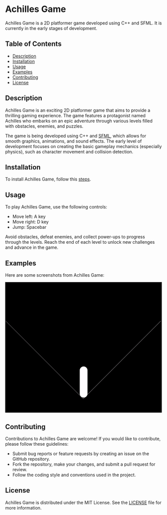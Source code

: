 # Achilles Game

Achilles Game is a 2D platformer game developed using C++ and SFML. It is currently in the early stages of development.

## Table of Contents

- [Description](#description)
- [Installation](#installation)
- [Usage](#usage)
- [Examples](#examples)
- [Contributing](#contributing)
- [License](#license)

## Description

Achilles Game is an exciting 2D platformer game that aims to provide a thrilling gaming experience. The game features a protagonist named Achilles who embarks on an epic adventure through various levels filled with obstacles, enemies, and puzzles. 

The game is being developed using C++ and [SFML](https://github.com/SFML/SFML), which allows for smooth graphics, animations, and sound effects. The early level of development focuses on creating the basic gameplay mechanics (especially physics), such as character movement and collision detection.

## Installation

To install Achilles Game, follow this [steps](https://github.com/appa-labs/Achilles/blob/main/docs/SETUP.md).

## Usage

To play Achilles Game, use the following controls:
- Move left: A key
- Move right: D key
- Jump: Spacebar

Avoid obstacles, defeat enemies, and collect power-ups to progress through the levels. Reach the end of each level to unlock new challenges and advance in the game.

## Examples

Here are some screenshots from Achilles Game:

![Example 1](https://github.com/appa-labs/Achilles/blob/media/physics_record_1.gif)

## Contributing

Contributions to Achilles Game are welcome! If you would like to contribute, please follow these guidelines:

- Submit bug reports or feature requests by creating an issue on the GitHub repository.
- Fork the repository, make your changes, and submit a pull request for review.
- Follow the coding style and conventions used in the project.

## License

Achilles Game is distributed under the MIT License. See the [LICENSE](https://github.com/appa-labs/Achilles/blob/main/LICENSE) file for more information.
